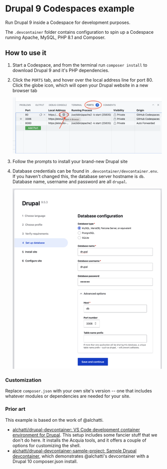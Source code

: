 # Drupal 9 Codespaces example

Run Drupal 9 inside a Codespace for development purposes.

The `.devcontainer` folder contains configuration to spin up a Codespace running Apache, MySQL, PHP 8.1 and Composer. 

## How to use it

1. Start a Codespace, and from the terminal run `composer install` to download Drupal 9 and it's PHP dependencies. 
2. Click the `PORTS` tab, and hover over the local address line for port 80. Click the globe icon, which will open your Drupal website in a new browser tab

    ![Browse a drupal site in codespaces](docs/browse-a-drupal-site-in-codespaces.png)

3. Follow the prompts to install your brand-new Drupal site
4. Database credentials can be found in `.devcontainer/devcontainer.env`. If you haven't changed this, the database server hostname is `db`. Database name, username and password are all `drupal`.

    ![Drupal setup](docs/drupal-install-in-codespaces.png)

### Customization

Replace `composer.json` with your own site's version -- one that includes whatever modules or dependencies are needed for your site.

### Prior art

This example is based on the work of @alchatti. 

- [alchatti/drupal-devcontainer: VS Code development container environment for Drupal](https://github.com/alchatti/drupal-devcontainer). This setup includes some fancier stuff that we don't do here. It installs the Acquia tools, and it offers a couple of options for customizing the shell. 
- [alchatti/drupal-devcontainer-sample-project: Sample Drupal devcontainer](https://github.com/alchatti/drupal-devcontainer-sample-project), which demonstrates @alchatti's devcontainer with a Drupal 10 composer.json install.
